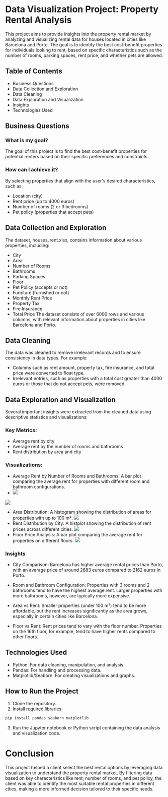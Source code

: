 ﻿# Data Visualization Project: Property Rental Analysis

This project aims to provide insights into the property rental market by analyzing and visualizing rental data for houses located in cities like Barcelona and Porto. The goal is to identify the best cost-benefit properties for individuals looking to rent, based on specific characteristics such as the number of rooms, parking spaces, rent price, and whether pets are allowed.

## Table of Contents
- Business Questions
- Data Collection and Exploration
- Data Cleaning
- Data Exploration and Visualization
- Insights
- Technologies Used
## Business Questions
### What is my goal?
The goal of this project is to find the best cost-benefit properties for potential renters based on their specific preferences and constraints.

### How can I achieve it?
By selecting properties that align with the user's desired characteristics, such as:

- Location (city)
- Rent price (up to 4000 euros)
- Number of rooms (2 or 3 bedrooms)
- Pet policy (properties that accept pets)
## Data Collection and Exploration
The dataset, houses_rent.xlsx, contains information about various properties, including:

- City
- Area
- Number of Rooms
- Bathrooms
- Parking Spaces
- Floor
- Pet Policy (accepts or not)
- Furniture (furnished or not)
- Monthly Rent Price
- Property Tax
- Fire Insurance
- Total Price
The dataset consists of over 6000 rows and various columns, with relevant information about properties in cities like Barcelona and Porto.

## Data Cleaning
The data was cleaned to remove irrelevant records and to ensure consistency in data types. For example:

- Columns such as rent amount, property tax, fire insurance, and total price were converted to float type.
- Irrelevant entries, such as properties with a total cost greater than 4000 euros or those that do not accept pets, were removed.
## Data Exploration and Visualization
Several important insights were extracted from the cleaned data using descriptive statistics and visualizations:

### Key Metrics:
- Average rent by city
- Average rent by the number of rooms and bathrooms
- Rent distribution by area and city
### Visualizations:
- Average Rent by Number of Rooms and Bathrooms: A bar plot comparing the average rent for properties with different room and bathroom configurations.
- ![](graphs/average_prices_total_bathrooms.png)

![](graphs/average_price_total_rooms.png)
- Area Distribution: A histogram showing the distribution of areas for properties with up to 100 m².
   ![](graphs/total_areas_less_100.png)
- Rent Distribution by City: A histplot showing the distribution of rent prices across different cities.
  ![](graphs/porto_barcelona_comparission.png)
- Floor Price Analysis: A bar plot comparing the average rent for properties on different floors.
  ![](graphs/total_houses_per_floor.png)
### Insights
- City Comparison: Barcelona has higher average rental prices than Porto, with an average price of around 2683 euros compared to 2162 euros in Porto.

- Room and Bathroom Configuration: Properties with 3 rooms and 2 bathrooms tend to have the highest average rent. Larger properties with more bathrooms, however, are typically more expensive.

- Area vs Rent: Smaller properties (under 100 m²) tend to be more affordable, but the rent increases significantly as the area grows, especially in certain cities like Barcelona.

- Floor vs Rent: Rent prices tend to vary with the floor number. Properties on the 16th floor, for example, tend to have higher rents compared to other floors.

## Technologies Used
- Python: For data cleaning, manipulation, and analysis.
- Pandas: For handling and processing data.
- Matplotlib/Seaborn: For creating visualizations and graphs.
## How to Run the Project
1. Clone the repository.
1. Install required libraries:
```bash 
pip install pandas seaborn matplotlib 
```
3. Run the Jupyter notebook or Python script containing the data analysis and visualization code.
# Conclusion
This project helped a client select the best rental options by leveraging data visualization to understand the property rental market. By filtering data based on key characteristics like rent, number of rooms, and pet policy, the client was able to identify the most suitable rental properties in different cities, making a more informed decision tailored to their specific needs.
